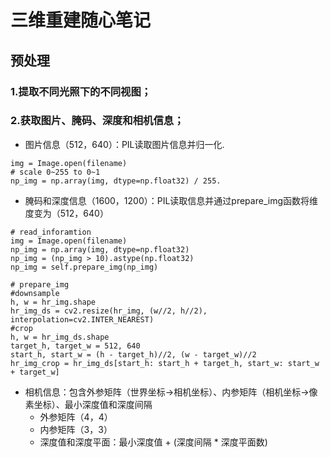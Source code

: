 三维重建随心笔记
=====
预处理
------
### 1.提取不同光照下的不同视图；  
### 2.获取图片、腌码、深度和相机信息；  
* 图片信息（512，640）：PIL读取图片信息并归一化. 
```
img = Image.open(filename)
# scale 0~255 to 0~1
np_img = np.array(img, dtype=np.float32) / 255.
```
* 腌码和深度信息（1600，1200）：PIL读取信息并通过prepare_img函数将维度变为（512，640）
```
# read_inforamtion
img = Image.open(filename)
np_img = np.array(img, dtype=np.float32)
np_img = (np_img > 10).astype(np.float32)
np_img = self.prepare_img(np_img)

# prepare_img
#downsample
h, w = hr_img.shape
hr_img_ds = cv2.resize(hr_img, (w//2, h//2), interpolation=cv2.INTER_NEAREST)
#crop
h, w = hr_img_ds.shape
target_h, target_w = 512, 640
start_h, start_w = (h - target_h)//2, (w - target_w)//2
hr_img_crop = hr_img_ds[start_h: start_h + target_h, start_w: start_w + target_w]
```
* 相机信息：包含外参矩阵（世界坐标->相机坐标）、内参矩阵（相机坐标->像素坐标）、最小深度值和深度间隔  
  - 外参矩阵（4，4）  
  - 内参矩阵（3，3）  
  - 深度值和深度平面：最小深度值 + (深度间隔 * 深度平面数)
